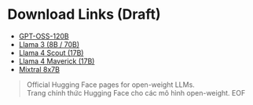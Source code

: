 # Download Links (Draft)

- [GPT-OSS-120B](https://huggingface.co/openai/gpt-oss-120b)  
- [Llama 3 (8B / 70B)](https://huggingface.co/meta-llama/Llama-3.3-70B-Instruct)  
- [Llama 4 Scout (17B)](https://huggingface.co/meta-llama/Llama-4-Scout-17B-16E-Instruct)  
- [Llama 4 Maverick (17B)](https://huggingface.co/meta-llama/Llama-4-Maverick-17B-128E-Instruct)  
- [Mixtral 8x7B](https://huggingface.co/mistralai/Mixtral-8x7B-Instruct-v0.1)  

> Official Hugging Face pages for open-weight LLMs.  
> Trang chính thức Hugging Face cho các mô hình open-weight.
EOF
